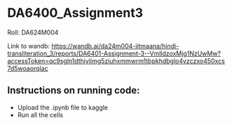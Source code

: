 # DA6400_Assignment3

Roll: DA624M004

Link to wandb: https://wandb.ai/da24m004-iitmaana/hindi-transliteration_3/reports/DA6401-Assignment-3--VmlldzoxMjg1NzUwMw?accessToken=qc9sgln1dthiylimg5ziuhxmmwrm1tbpkhdbglo4vzczxo450xcs7d5woaorqlac

## Instructions on running code:
- Upload the .ipynb file to kaggle
- Run all the cells

